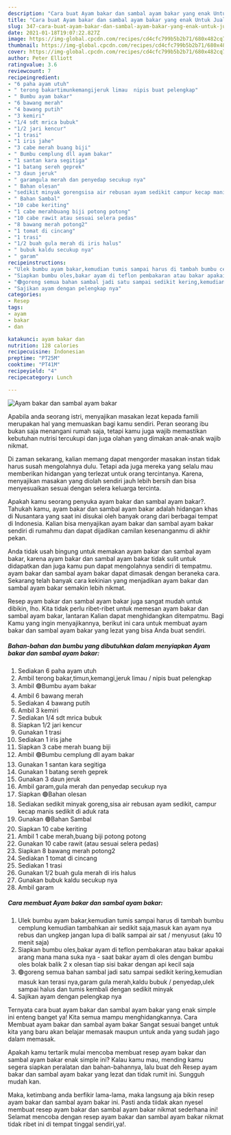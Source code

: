 ```yaml
---
description: "Cara buat Ayam bakar dan sambal ayam bakar yang enak Untuk Jualan"
title: "Cara buat Ayam bakar dan sambal ayam bakar yang enak Untuk Jualan"
slug: 347-cara-buat-ayam-bakar-dan-sambal-ayam-bakar-yang-enak-untuk-jualan
date: 2021-01-18T19:07:22.827Z
image: https://img-global.cpcdn.com/recipes/cd4cfc799b5b2b71/680x482cq70/ayam-bakar-dan-sambal-ayam-bakar-foto-resep-utama.jpg
thumbnail: https://img-global.cpcdn.com/recipes/cd4cfc799b5b2b71/680x482cq70/ayam-bakar-dan-sambal-ayam-bakar-foto-resep-utama.jpg
cover: https://img-global.cpcdn.com/recipes/cd4cfc799b5b2b71/680x482cq70/ayam-bakar-dan-sambal-ayam-bakar-foto-resep-utama.jpg
author: Peter Elliott
ratingvalue: 3.6
reviewcount: 7
recipeingredient:
- "6 paha ayam utuh"
- " terong bakartimunkemangijeruk limau  nipis buat pelengkap"
- " Bumbu ayam bakar"
- "6 bawang merah"
- "4 bawang putih"
- "3 kemiri"
- "1/4 sdt mrica bubuk"
- "1/2 jari kencur"
- "1 trasi"
- "1 iris jahe"
- "3 cabe merah buang biji"
- " Bumbu cemplung dll ayam bakar"
- "1 santan kara segitiga"
- "1 batang sereh geprek"
- "3 daun jeruk"
- " garamgula merah dan penyedap secukup nya"
- " Bahan olesan"
- "sedikit minyak gorengsisa air rebusan ayam sedikit campur kecap manis sedikit di aduk rata"
- " Bahan Sambal"
- "10 cabe keriting"
- "1 cabe merahbuang biji potong potong"
- "10 cabe rawit atau sesuai selera pedas"
- "8 bawang merah potong2"
- "1 tomat di cincang"
- "1 trasi"
- "1/2 buah gula merah di iris halus"
- " bubuk kaldu secukup nya"
- " garam"
recipeinstructions:
- "Ulek bumbu ayam bakar,kemudian tumis sampai harus di tambah bumbu cemplung kemudian tambahkan air sedikit saja,masuk kan ayam nya rebus dan ungkep jangan lupa di balik sampai air sat / menyusut (aku 10 menit saja)"
- "Siapkan bumbu oles,bakar ayam di teflon pembakaran atau bakar apakai arang mana mana suka nya  saat bakar ayam di oles dengan bumbu oles bolak balik 2 x olesan tiap sisi bakar dengan api kecil saja"
- "🟢goreng semua bahan sambal jadi satu sampai sedikit kering,kemudian masuk kan terasi nya,garam gula merah,kaldu bubuk / penyedap,ulek sampai halus dan tumis kembali dengan sedikit minyak"
- "Sajikan ayam dengan pelengkap nya"
categories:
- Resep
tags:
- ayam
- bakar
- dan

katakunci: ayam bakar dan 
nutrition: 128 calories
recipecuisine: Indonesian
preptime: "PT25M"
cooktime: "PT41M"
recipeyield: "4"
recipecategory: Lunch

---
```



![Ayam bakar dan sambal ayam bakar](https://img-global.cpcdn.com/recipes/cd4cfc799b5b2b71/680x482cq70/ayam-bakar-dan-sambal-ayam-bakar-foto-resep-utama.jpg)

Apabila anda seorang istri, menyajikan masakan lezat kepada famili merupakan hal yang memuaskan bagi kamu sendiri. Peran seorang ibu bukan saja menangani rumah saja, tetapi kamu juga wajib memastikan kebutuhan nutrisi tercukupi dan juga olahan yang dimakan anak-anak wajib nikmat.

Di zaman  sekarang, kalian memang dapat mengorder masakan instan tidak harus susah mengolahnya dulu. Tetapi ada juga mereka yang selalu mau memberikan hidangan yang terlezat untuk orang tercintanya. Karena, menyajikan masakan yang diolah sendiri jauh lebih bersih dan bisa menyesuaikan sesuai dengan selera keluarga tercinta. 



Apakah kamu seorang penyuka ayam bakar dan sambal ayam bakar?. Tahukah kamu, ayam bakar dan sambal ayam bakar adalah hidangan khas di Nusantara yang saat ini disukai oleh banyak orang dari berbagai tempat di Indonesia. Kalian bisa menyajikan ayam bakar dan sambal ayam bakar sendiri di rumahmu dan dapat dijadikan camilan kesenanganmu di akhir pekan.

Anda tidak usah bingung untuk memakan ayam bakar dan sambal ayam bakar, karena ayam bakar dan sambal ayam bakar tidak sulit untuk didapatkan dan juga kamu pun dapat mengolahnya sendiri di tempatmu. ayam bakar dan sambal ayam bakar dapat dimasak dengan beraneka cara. Sekarang telah banyak cara kekinian yang menjadikan ayam bakar dan sambal ayam bakar semakin lebih nikmat.

Resep ayam bakar dan sambal ayam bakar juga sangat mudah untuk dibikin, lho. Kita tidak perlu ribet-ribet untuk memesan ayam bakar dan sambal ayam bakar, lantaran Kalian dapat menghidangkan ditempatmu. Bagi Kamu yang ingin menyajikannya, berikut ini cara untuk membuat ayam bakar dan sambal ayam bakar yang lezat yang bisa Anda buat sendiri.

<!--inarticleads1-->

##### Bahan-bahan dan bumbu yang dibutuhkan dalam menyiapkan Ayam bakar dan sambal ayam bakar:

1. Sediakan 6 paha ayam utuh
1. Ambil  terong bakar,timun,kemangi,jeruk limau / nipis buat pelengkap
1. Ambil  🟢Bumbu ayam bakar
1. Ambil 6 bawang merah
1. Sediakan 4 bawang putih
1. Ambil 3 kemiri
1. Sediakan 1/4 sdt mrica bubuk
1. Siapkan 1/2 jari kencur
1. Gunakan 1 trasi
1. Sediakan 1 iris jahe
1. Siapkan 3 cabe merah buang biji
1. Ambil  🟢Bumbu cemplung dll ayam bakar
1. Gunakan 1 santan kara segitiga
1. Gunakan 1 batang sereh geprek
1. Gunakan 3 daun jeruk
1. Ambil  garam,gula merah dan penyedap secukup nya
1. Siapkan  🟢Bahan olesan
1. Sediakan sedikit minyak goreng,sisa air rebusan ayam sedikit, campur kecap manis sedikit di aduk rata
1. Gunakan  🟢Bahan Sambal
1. Siapkan 10 cabe keriting
1. Ambil 1 cabe merah,buang biji potong potong
1. Gunakan 10 cabe rawit (atau sesuai selera pedas)
1. Siapkan 8 bawang merah potong2
1. Sediakan 1 tomat di cincang
1. Sediakan 1 trasi
1. Gunakan 1/2 buah gula merah di iris halus
1. Gunakan  bubuk kaldu secukup nya
1. Ambil  garam




<!--inarticleads2-->

##### Cara membuat Ayam bakar dan sambal ayam bakar:

1. Ulek bumbu ayam bakar,kemudian tumis sampai harus di tambah bumbu cemplung kemudian tambahkan air sedikit saja,masuk kan ayam nya rebus dan ungkep jangan lupa di balik sampai air sat / menyusut (aku 10 menit saja)
1. Siapkan bumbu oles,bakar ayam di teflon pembakaran atau bakar apakai arang mana mana suka nya  - saat bakar ayam di oles dengan bumbu oles bolak balik 2 x olesan tiap sisi bakar dengan api kecil saja
1. 🟢goreng semua bahan sambal jadi satu sampai sedikit kering,kemudian masuk kan terasi nya,garam gula merah,kaldu bubuk / penyedap,ulek sampai halus dan tumis kembali dengan sedikit minyak
1. Sajikan ayam dengan pelengkap nya




Ternyata cara buat ayam bakar dan sambal ayam bakar yang enak simple ini enteng banget ya! Kita semua mampu menghidangkannya. Cara Membuat ayam bakar dan sambal ayam bakar Sangat sesuai banget untuk kita yang baru akan belajar memasak maupun untuk anda yang sudah jago dalam memasak.

Apakah kamu tertarik mulai mencoba membuat resep ayam bakar dan sambal ayam bakar enak simple ini? Kalau kamu mau, mending kamu segera siapkan peralatan dan bahan-bahannya, lalu buat deh Resep ayam bakar dan sambal ayam bakar yang lezat dan tidak rumit ini. Sungguh mudah kan. 

Maka, ketimbang anda berfikir lama-lama, maka langsung aja bikin resep ayam bakar dan sambal ayam bakar ini. Pasti anda tiidak akan nyesel membuat resep ayam bakar dan sambal ayam bakar nikmat sederhana ini! Selamat mencoba dengan resep ayam bakar dan sambal ayam bakar nikmat tidak ribet ini di tempat tinggal sendiri,ya!.

